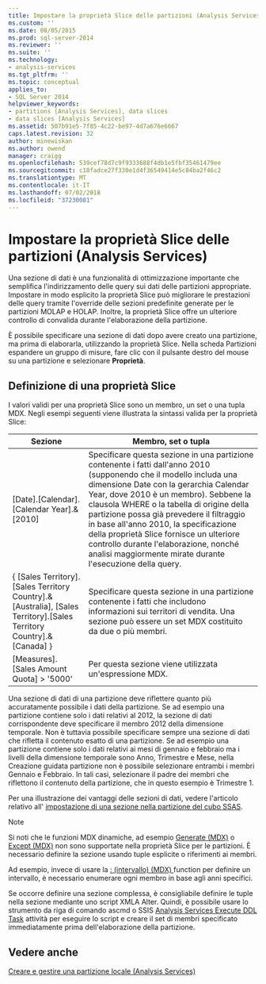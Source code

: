 ```yaml
---
title: Impostare la proprietà Slice delle partizioni (Analysis Services) | Microsoft Docs
ms.custom: ''
ms.date: 08/05/2015
ms.prod: sql-server-2014
ms.reviewer: ''
ms.suite: ''
ms.technology:
- analysis-services
ms.tgt_pltfrm: ''
ms.topic: conceptual
applies_to:
- SQL Server 2014
helpviewer_keywords:
- partitions [Analysis Services], data slices
- data slices [Analysis Services]
ms.assetid: 507b91e5-7f85-4c22-be97-4d7a676e6667
caps.latest.revision: 32
author: minewiskan
ms.author: owend
manager: craigg
ms.openlocfilehash: 539cef78d7c9f9333688f4db1e5fbf35461479ee
ms.sourcegitcommit: c18fadce27f330e1d4f36549414e5c84ba2f46c2
ms.translationtype: MT
ms.contentlocale: it-IT
ms.lasthandoff: 07/02/2018
ms.locfileid: "37230081"
---
```

# <a name="set-the-partition-slice-property-analysis-services"></a>Impostare la proprietà Slice delle partizioni (Analysis Services)
  Una sezione di dati è una funzionalità di ottimizzazione importante che semplifica l'indirizzamento delle query sui dati delle partizioni appropriate. Impostare in modo esplicito la proprietà Slice può migliorare le prestazioni delle query tramite l'override delle sezioni predefinite generate per le partizioni MOLAP e HOLAP. Inoltre, la proprietà Slice offre un ulteriore controllo di convalida durante l'elaborazione della partizione.  
  
 È possibile specificare una sezione di dati dopo avere creato una partizione, ma prima di elaborarla, utilizzando la proprietà Slice. Nella scheda Partizioni espandere un gruppo di misure, fare clic con il pulsante destro del mouse su una partizione e selezionare **Proprietà**.  
  
## <a name="defining-a-slice"></a>Definizione di una proprietà Slice  
 I valori validi per una proprietà Slice sono un membro, un set o una tupla MDX. Negli esempi seguenti viene illustrata la sintassi valida per la proprietà Slice:  
  
|Sezione|Membro, set o tupla|  
|-----------|--------------------------|  
|[Date].[Calendar].[Calendar Year].&[2010]|Specificare questa sezione in una partizione contenente i fatti dall'anno 2010 (supponendo che il modello includa una dimensione Date con la gerarchia Calendar Year, dove 2010 è un membro). Sebbene la clausola WHERE o la tabella di origine della partizione possa già prevedere il filtraggio in base all'anno 2010, la specificazione della proprietà Slice fornisce un ulteriore controllo durante l'elaborazione, nonché analisi maggiormente mirate durante l'esecuzione della query.|  
|{ [Sales Territory].[Sales Territory Country].&[Australia], [Sales Territory].[Sales Territory Country].&[Canada] }|Specificare questa sezione in una partizione contenente i fatti che includono informazioni sui territori di vendita. Una sezione può essere un set MDX costituito da due o più membri.|  
|[Measures].[Sales Amount Quota] > '5000'|Per questa sezione viene utilizzata un'espressione MDX.|  
  
 Una sezione di dati di una partizione deve riflettere quanto più accuratamente possibile i dati della partizione. Se ad esempio una partizione contiene solo i dati relativi al 2012, la sezione di dati corrispondente deve specificare il membro 2012 della dimensione temporale. Non è tuttavia possibile specificare sempre una sezione di dati che rifletta il contenuto esatto di una partizione. Se ad esempio una partizione contiene solo i dati relativi ai mesi di gennaio e febbraio ma i livelli della dimensione temporale sono Anno, Trimestre e Mese, nella Creazione guidata partizione non è possibile selezionare entrambi i membri Gennaio e Febbraio. In tali casi, selezionare il padre dei membri che riflettono il contenuto della partizione, che in questo esempio è Trimestre 1.  
  
 Per una illustrazione dei vantaggi delle sezioni di dati, vedere l'articolo relativo all' [impostazione di una sezione nella partizione del cubo SSAS](http://go.microsoft.com/fwlink/?LinkId=317783).  
  
> [!NOTE]  
>  Si noti che le funzioni MDX dinamiche, ad esempio [Generate &#40;MDX&#41;](/sql/mdx/generate-mdx) o [Except &#40;MDX&#41;](/sql/mdx/except-mdx-function) non sono supportate nella proprietà Slice per le partizioni. È necessario definire la sezione usando tuple esplicite o riferimenti ai membri.  
>   
>  Ad esempio, invece di usare la [: &#40;intervallo&#41; &#40;MDX&#41; ](/sql/mdx/range-mdx) function per definire un intervallo, è necessario enumerare ogni membro in base agli anni specifici.  
>   
>  Se occorre definire una sezione complessa, è consigliabile definire le tuple nella sezione mediante uno script XMLA Alter. Quindi, è possibile usare lo strumento da riga di comando ascmd o SSIS [Analysis Services Execute DDL Task](../../integration-services/control-flow/analysis-services-execute-ddl-task.md) attività per eseguire lo script e creare il set di membri specificato immediatamente prima dell'elaborazione della partizione.  
  
## <a name="see-also"></a>Vedere anche  
 [Creare e gestire una partizione locale &#40;Analysis Services&#41;](create-and-manage-a-local-partition-analysis-services.md)  
  
  
